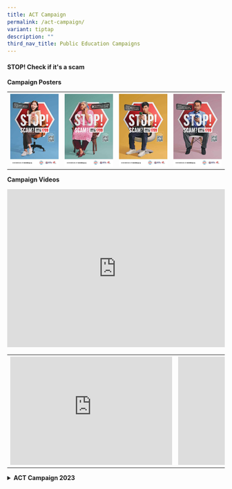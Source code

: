 ```yaml
---
title: ACT Campaign
permalink: /act-campaign/
variant: tiptap
description: ""
third_nav_title: Public Education Campaigns
---
```

<h4><strong>STOP! Check if it's a scam</strong></h4>
<p><strong>Campaign Posters</strong>
</p>
<table style="minWidth: 100px">
<colgroup>
<col>
<col>
<col>
<col>
</colgroup>
<tbody>
<tr>
<th rowspan="1" colspan="1"><a class="isomer-image-wrapper" href="/files/ACT%20Campaign/ACT%20Phase%202/ACT_CHECK_Campaign_Ecomm_KV.pdf"><img style="width: 100%" height="auto" width="100%" alt="" src="/images/ACT Campaign/ACT Phase 2/ACT_CHECK_Campaign_Ecomm_KV.jpg"></a>
</th>
<th rowspan="1" colspan="1"><a class="isomer-image-wrapper" href="/files/ACT%20Campaign/ACT%20Phase%202/ACT_CHECK_Campaign_GOIS_KV.pdf"><img style="width: 100%" height="auto" width="100%" alt="" src="/images/ACT Campaign/ACT Phase 2/ACT_CHECK_Campaign_GOIS_KV.jpg"></a>
</th>
<th rowspan="1" colspan="1"><a class="isomer-image-wrapper" href="/files/ACT%20Campaign/ACT%20Phase%202/ACT_CHECK_Campaign_Job_KV.pdf"><img style="width: 100%" height="auto" width="100%" alt="" src="/images/ACT Campaign/ACT Phase 2/ACT_CHECK_Campaign_Job_KV.jpg"></a>
</th>
<th rowspan="1" colspan="1"><a class="isomer-image-wrapper" href="/files/ACT%20Campaign/ACT%20Phase%202/ACT_CHECK_Campaign_Invest_KV.pdf"><img style="width: 100%" height="auto" width="100%" alt="" src="/images/ACT Campaign/ACT Phase 2/ACT_CHECK_Campaign_Invest_KV.jpg"></a>
</th>
</tr>
</tbody>
</table>
<p><strong>Campaign Videos</strong>
</p>
<div class="iframe-wrapper">
<iframe height="365" width="100%" allowfullscreen="true" frameborder="0" src="https://www.youtube.com/embed/9u_ZFkb_cvM"></iframe>
</div>
<table style="minWidth: 50px">
<colgroup>
<col>
<col>
</colgroup>
<tbody>
<tr>
<th rowspan="1" colspan="1">
<div class="iframe-wrapper">
<iframe height="250" width="375" allowfullscreen="true" frameborder="0" src="https://www.youtube.com/embed/l6GoxFEUB4Y"></iframe>
</div>
</th>
<th rowspan="1" colspan="1">
<div class="iframe-wrapper">
<iframe height="250" width="375" allowfullscreen="true" frameborder="0" src="https://www.youtube.com/embed/hjGZFoicrfM"></iframe>
</div>
</th>
</tr>
</tbody>
</table>
<p></p>
<div data-type="detailGroup" class="isomer-accordion-group isomer-accordion isomer-accordion-white">
<details class="isomer-details">
<summary><strong>ACT Campaign 2023</strong>
</summary>
<div data-type="detailsContent" class="isomer-details-content">
<p></p>
<div class="iframe-wrapper">
<iframe width="100%" allowfullscreen="true" frameborder="0" src="https://www.youtube.com/embed/5wPxjwKtB0c"></iframe>
</div>
<table style="minWidth: 75px">
<colgroup>
<col>
<col>
<col>
</colgroup>
<tbody>
<tr>
<th rowspan="1" colspan="1">
<div class="iframe-wrapper">
<iframe width="250" allowfullscreen="true" frameborder="0" src="https://www.youtube.com/embed/-LXHE53uwts"></iframe>
</div>
</th>
<th rowspan="1" colspan="1">
<div class="iframe-wrapper">
<iframe width="250" allowfullscreen="true" frameborder="0" src="https://www.youtube.com/embed/qFkaIbp589Y"></iframe>
</div>
</th>
<th rowspan="1" colspan="1">
<div class="iframe-wrapper">
<iframe width="250" allowfullscreen="true" frameborder="0" src="https://www.youtube.com/embed/Rs4s0nKWJmc"></iframe>
</div>
</th>
</tr>
<tr>
<td rowspan="1" colspan="1">
<p></p>
</td>
<td rowspan="1" colspan="1">
<p></p>
</td>
<td rowspan="1" colspan="1">
<p></p>
</td>
</tr>
<tr>
<td rowspan="1" colspan="1">
<p></p>
</td>
<td rowspan="1" colspan="1">
<p></p>
</td>
<td rowspan="1" colspan="1">
<p></p>
</td>
</tr>
</tbody>
</table>
<p></p>
<p></p>
</div>
</details>
</div>
<p></p>